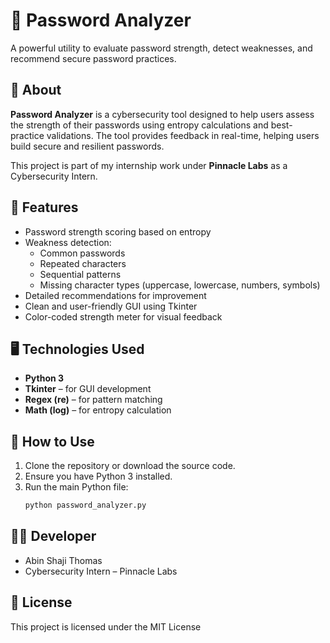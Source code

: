 # 🔐 Password Analyzer

A powerful utility to evaluate password strength, detect weaknesses, and recommend secure password practices.

## 📌 About

**Password Analyzer** is a cybersecurity tool designed to help users assess the strength of their passwords using entropy calculations and best-practice validations. The tool provides feedback in real-time, helping users build secure and resilient passwords.

This project is part of my internship work under **Pinnacle Labs** as a Cybersecurity Intern.

## 🚀 Features

- Password strength scoring based on entropy
- Weakness detection:
  - Common passwords
  - Repeated characters
  - Sequential patterns
  - Missing character types (uppercase, lowercase, numbers, symbols)
- Detailed recommendations for improvement
- Clean and user-friendly GUI using Tkinter
- Color-coded strength meter for visual feedback

## 🖥️ Technologies Used

- **Python 3**
- **Tkinter** – for GUI development
- **Regex (re)** – for pattern matching
- **Math (log)** – for entropy calculation

## 🎯 How to Use

1. Clone the repository or download the source code.
2. Ensure you have Python 3 installed.
3. Run the main Python file:
   ```bash
   python password_analyzer.py
   

## 👨‍💻 Developer

- Abin Shaji Thomas
- Cybersecurity Intern – Pinnacle Labs

## 📄 License

This project is licensed under the MIT License
